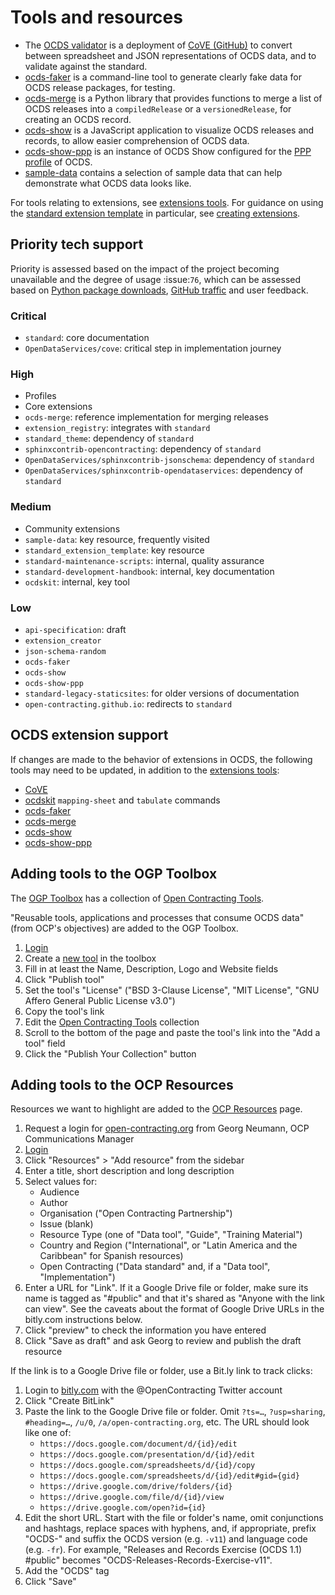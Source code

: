 # Tools and resources

* The [OCDS validator](http://standard.open-contracting.org/validator/) is a deployment of [CoVE (GitHub)](https://github.com/OpenDataServices/cove) to convert between spreadsheet and JSON representations of OCDS data, and to validate against the standard.
* [ocds-faker](https://github.com/open-contracting/ocds-faker) is a command-line tool to generate clearly fake data for OCDS release packages, for testing.
* [ocds-merge](https://github.com/open-contracting/ocds-merge) is a Python library that provides functions to merge a list of OCDS releases into a `compiledRelease` or a `versionedRelease`, for creating an OCDS record.
* [ocds-show](https://github.com/open-contracting/ocds-show) is a JavaScript application to visualize OCDS releases and records, to allow easier comprehension of OCDS data.
* [ocds-show-ppp](https://github.com/open-contracting/ocds-show-ppp) is an instance of OCDS Show configured for the [PPP profile](http://standard.open-contracting.org/profiles/ppp/latest/en/) of OCDS.
* [sample-data](https://github.com/open-contracting/sample-data) contains a selection of sample data that can help demonstrate what OCDS data looks like.

For tools relating to extensions, see [extensions tools](../extensions#tools). For guidance on using the [standard extension template](https://github.com/open-contracting/standard_extension_template) in particular, see [creating extensions](../extensions#creating-extensions).

## Priority tech support

Priority is assessed based on the impact of the project becoming unavailable and the degree of usage :issue:`76`, which can be assessed based on [Python package downloads](http://www.pypi-stats.com/author/?q=30327), [GitHub traffic](https://github.com/open-contracting/standard-development-handbook/issues/76#issuecomment-334540063) and user feedback.

### Critical

* `standard`: core documentation
* `OpenDataServices/cove`: critical step in implementation journey

### High

* Profiles
* Core extensions
* `ocds-merge`: reference implementation for merging releases
* `extension_registry`: integrates with `standard`
* `standard_theme`: dependency of `standard`
* `sphinxcontrib-opencontracting`: dependency of `standard`
* `OpenDataServices/sphinxcontrib-jsonschema`: dependency of `standard`
* `OpenDataServices/sphinxcontrib-opendataservices`: dependency of `standard`

### Medium

* Community extensions
* `sample-data`: key resource, frequently visited
* `standard_extension_template`: key resource
* `standard-maintenance-scripts`: internal, quality assurance
* `standard-development-handbook`: internal, key documentation
* `ocdskit`: internal, key tool

### Low

* `api-specification`: draft
* `extension_creator`
* `json-schema-random`
* `ocds-faker`
* `ocds-show`
* `ocds-show-ppp`
* `standard-legacy-staticsites`: for older versions of documentation
* `open-contracting.github.io`: redirects to `standard`

## OCDS extension support

If changes are made to the behavior of extensions in OCDS, the following tools may need to be updated, in addition to the [extensions tools](../extensions#tools):

* [CoVE](https://github.com/OpenDataServices/cove)
* [ocdskit](https://github.com/open-contracting/ocdskit) `mapping-sheet` and `tabulate` commands
* [ocds-faker](https://github.com/open-contracting/ocds-faker)
* [ocds-merge](https://github.com/open-contracting/ocds-merge)
* [ocds-show](https://github.com/open-contracting/ocds-show)
* [ocds-show-ppp](https://github.com/open-contracting/ocds-show-ppp)

## Adding tools to the OGP Toolbox

The [OGP Toolbox](https://ogptoolbox.org/) has a collection of [Open Contracting Tools](https://ogptoolbox.org/en/collections/10).

"Reusable tools, applications and processes that consume OCDS data" (from OCP's objectives) are added to the OGP Toolbox.

1. [Login](https://crm.open-contracting.org/projects/ocds/wiki/Logins#OGP-Toolbox)
1. Create a [new tool](https://ogptoolbox.org/en/tools/new) in the toolbox
1. Fill in at least the Name, Description, Logo and Website fields
1. Click "Publish tool"
1. Set the tool's "License" ("BSD 3-Clause License", "MIT License", "GNU Affero General Public License v3.0")
1. Copy the tool's link
1. Edit the [Open Contracting Tools](https://ogptoolbox.org/en/collections/10/edit) collection
1. Scroll to the bottom of the page and paste the tool's link into the "Add a tool" field
1. Click the "Publish Your Collection" button

## Adding tools to the OCP Resources

Resources we want to highlight are added to the [OCP Resources](https://www.open-contracting.org/data-standard/tools/) page.

1. Request a login for [open-contracting.org](https://www.open-contracting.org/) from Georg Neumann, OCP Communications Manager
1. [Login](https://www.open-contracting.org/wp-admin/)
1. Click "Resources" > "Add resource" from the sidebar
1. Enter a title, short description and long description
1. Select values for:
    * Audience
    * Author
    * Organisation ("Open Contracting Partnership")
    * Issue (blank)
    * Resource Type (one of "Data tool", "Guide", "Training Material")
    * Country and Region ("International", or "Latin America and the Caribbean" for Spanish resources)
    * Open Contracting ("Data standard" and, if a "Data tool", "Implementation")
1. Enter a URL for "Link". If it a Google Drive file or folder, make sure its name is tagged as "#public" and that it's shared as "Anyone with the link can view". See the caveats about the format of Google Drive URLs in the bitly.com instructions below.
1. Click "preview" to check the information you have entered
1. Click "Save as draft" and ask Georg to review and publish the draft resource

If the link is to a Google Drive file or folder, use a Bit.ly link to track clicks:

1. Login to [bitly.com](https://bitly.com) with the @OpenContracting Twitter account
1. Click "Create BitLink"
1. Paste the link to the Google Drive file or folder. Omit `?ts=…`, `?usp=sharing`, `#heading=…`, `/u/0`, `/a/open-contracting.org`, etc. The URL should look like one of:
    * `https://docs.google.com/document/d/{id}/edit`
    * `https://docs.google.com/presentation/d/{id}/edit`
    * `https://docs.google.com/spreadsheets/d/{id}/copy`
    * `https://docs.google.com/spreadsheets/d/{id}/edit#gid={gid}`
    * `https://drive.google.com/drive/folders/{id}`
    * `https://drive.google.com/file/d/{id}/view`
    * `https://drive.google.com/open?id={id}`
1. Edit the short URL. Start with the file or folder's name, omit conjunctions and hashtags, replace spaces with hyphens, and, if appropriate, prefix "OCDS-" and suffix the OCDS version (e.g. `-v11`) and language code (e.g. `-fr`). For example, "Releases and Records Exercise (OCDS 1.1) #public" becomes "OCDS-Releases-Records-Exercise-v11".
1. Add the "OCDS" tag
1. Click "Save"
